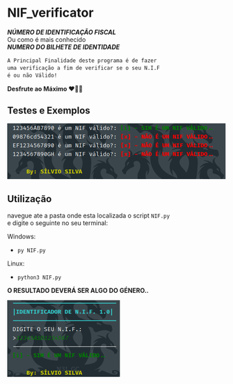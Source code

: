 # NIF_verificator

***NÚMERO DE IDENTIFICAÇÃO FISCAL*** \
Ou como é mais conhecido \
***NUMERO DO BILHETE DE IDENTIDADE***

```txt
A Principal Finalidade deste programa é de fazer
uma verificação a fim de verificar se o seu N.I.F
é ou não Válido!
``` 

**Desfrute ao Máximo ❤️🖖👋**

## Testes e Exemplos

![exemploNIF](img/01.png)

## Utilização
navegue ate a pasta onde esta localizada o script `NIF.py` \
e digite o seguinte no seu terminal:

Windows:
- `py NIF.py`

Linux:
- `python3 NIF.py`

**O RESULTADO DEVERÁ SER ALGO DO GÉNERO..**

![mainNIF](img/02.png)
